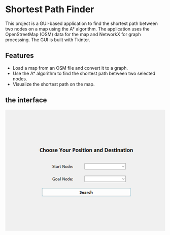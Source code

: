 # Shortest Path Finder

This project is a GUI-based application to find the shortest path between two nodes on a map using the A* algorithm. The application uses the OpenStreetMap (OSM) data for the map and NetworkX for graph processing. The GUI is built with Tkinter.

## Features

- Load a map from an OSM file and convert it to a graph.
- Use the A* algorithm to find the shortest path between two selected nodes.
- Visualize the shortest path on the map.

## the interface
![screenshot](screenshot.png)
